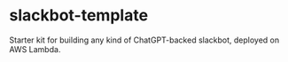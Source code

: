 # slackbot-template
Starter kit for building any kind of ChatGPT-backed slackbot, deployed on AWS Lambda.
